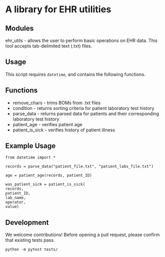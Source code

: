 # A library for EHR utilities

## Modules
ehr_utils - allows the user to perform basic operations
on EHR data. This tool accepts tab-delimited text (.txt) files.

## Usage
This script requires `datetime`, and contains the following
functions.

## Functions
* remove_chars - trims BOMs from .txt files
* condition - returns sorting criteria for patient laboratory test history
* parse_data - returns parsed data for patients and their corresponding laboratory test history
* patient_age - verifies patient age
* patient_is_sick - verifies history of patient illness

## Example Usage
```
from datetime import *

records = parse_data("patient_file.txt", "patient_labs_file.txt")

age = patient_age(records, patient_ID)

was_patient_sick = patient_is_sick(
records,
patient_ID,
lab_name,
operator,
value)
```

## Development
We welcome contributions! Before opening a pull request, please confirm that existing tests pass.

```
python -m pytest tests/
```
